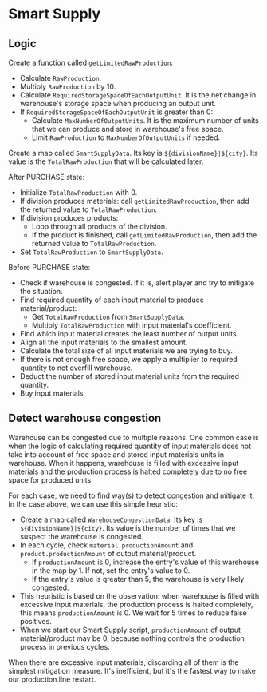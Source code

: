 # Smart Supply

## Logic

Create a function called `getLimitedRawProduction`:

- Calculate `RawProduction`.
- Multiply `RawProduction` by 10.
- Calculate `RequiredStorageSpaceOfEachOutputUnit`. It is the net change in warehouse's storage space when producing an output unit.
- If `RequiredStorageSpaceOfEachOutputUnit` is greater than 0:
    - Calculate `MaxNumberOfOutputUnits`. It is the maximum number of units that we can produce and store in warehouse's free space.
    - Limit `RawProduction` to `MaxNumberOfOutputUnits` if needed.

Create a map called `SmartSupplyData`. Its key is `${divisionName}|${city}`. Its value is the `TotalRawProduction` that will be calculated later.

After PURCHASE state:

- Initialize `TotalRawProduction` with 0.
- If division produces materials: call `getLimitedRawProduction`, then add the returned value to `TotalRawProduction`.
- If division produces products:
    - Loop through all products of the division.
    - If the product is finished, call `getLimitedRawProduction`, then add the returned value to `TotalRawProduction`.
- Set `TotalRawProduction` to `SmartSupplyData`.

Before PURCHASE state:

- Check if warehouse is congested. If it is, alert player and try to mitigate the situation.
- Find required quantity of each input material to produce material/product:
    - Get `TotalRawProduction` from `SmartSupplyData`.
    - Multiply `TotalRawProduction` with input material's coefficient.
- Find which input material creates the least number of output units.
- Align all the input materials to the smallest amount.
- Calculate the total size of all input materials we are trying to buy.
- If there is not enough free space, we apply a multiplier to required quantity to not overfill warehouse.
- Deduct the number of stored input material units from the required quantity.
- Buy input materials.

## Detect warehouse congestion

Warehouse can be congested due to multiple reasons. One common case is when the logic of calculating required quantity of input materials does not take into account of free space and stored input materials units in warehouse. When it happens, warehouse is filled with excessive input materials and the production process is halted completely due to no free space for produced units.

For each case, we need to find way(s) to detect congestion and mitigate it. In the case above, we can use this simple heuristic:

- Create a map called `WarehouseCongestionData`. Its key is `${divisionName}|${city}`. Its value is the number of times that we suspect the warehouse is congested.
- In each cycle, check `material.productionAmount` and `product.productionAmount` of output material/product.
    - If `productionAmount` is 0, increase the entry's value of this warehouse in the map by 1. If not, set the entry's value to 0.
    - If the entry's value is greater than 5, the warehouse is very likely congested.
- This heuristic is based on the observation: when warehouse is filled with excessive input materials, the production process is halted completely, this means `productionAmount` is 0. We wait for 5 times to reduce false positives.
- When we start our Smart Supply script, `productionAmount` of output material/product may be 0, because nothing controls the production process in previous cycles.

When there are excessive input materials, discarding all of them is the simplest mitigation measure. It's inefficient, but it's the fastest way to make our production line restart.

